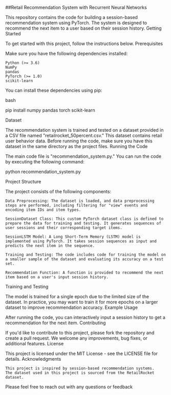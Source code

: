 ##Retail Recommendation System with Recurrent Neural Networks

This repository contains the code for building a session-based recommendation system using PyTorch. The system is designed to recommend the next item to a user based on their session history.
Getting Started

To get started with this project, follow the instructions below.
Prerequisites

Make sure you have the following dependencies installed:

    Python (>= 3.6)
    NumPy
    pandas
    PyTorch (>= 1.0)
    scikit-learn

You can install these dependencies using pip:

bash

pip install numpy pandas torch scikit-learn

Dataset

The recommendation system is trained and tested on a dataset provided in a CSV file named "retailrocket_50percent.csv." This dataset contains retail user behavior data. Before running the code, make sure you have this dataset in the same directory as the project files.
Running the Code

The main code file is "recommendation_system.py." You can run the code by executing the following command:

  python recommendation_system.py

Project Structure

The project consists of the following components:

    Data Preprocessing: The dataset is loaded, and data preprocessing steps are performed, including filtering for "view" events and encoding item IDs and item types.

    SessionDataset Class: This custom PyTorch dataset class is defined to prepare the data for training and testing. It generates sequences of user sessions and their corresponding target items.

    SessionLSTM Model: A Long Short-Term Memory (LSTM) model is implemented using PyTorch. It takes session sequences as input and predicts the next item in the sequence.

    Training and Testing: The code includes code for training the model on a smaller sample of the dataset and evaluating its accuracy on a test set.

    Recommendation Function: A function is provided to recommend the next item based on a user's input session history.

Training and Testing

The model is trained for a single epoch due to the limited size of the dataset. In practice, you may want to train it for more epochs on a larger dataset to improve recommendation accuracy.
Example Usage

After running the code, you can interactively input a session history to get a recommendation for the next item.
Contributing

If you'd like to contribute to this project, please fork the repository and create a pull request. We welcome any improvements, bug fixes, or additional features.
License

This project is licensed under the MIT License - see the LICENSE file for details.
Acknowledgments

    This project is inspired by session-based recommendation systems.
    The dataset used in this project is sourced from the RetailRocket dataset.

Please feel free to reach out with any questions or feedback
